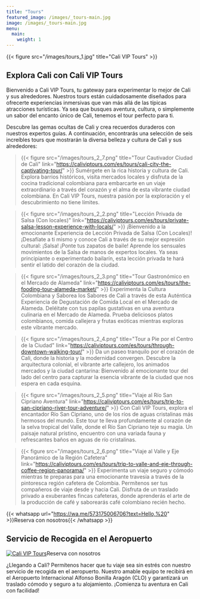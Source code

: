 ```yaml
---
title: "Tours"
featured_image: /images/_tours-main.jpg
image: /images/_tours-main.jpg
menu:
  main:
    weight: 1
---
```


{{< figure src="/images/tours_1.jpg" title="Cali VIP Tours" >}}

## Explora Cali con Cali VIP Tours

Bienvenido a Cali VIP Tours, tu gateway para experimentar lo mejor de Cali y sus alrededores. Nuestros tours están cuidadosamente diseñados para ofrecerte experiencias inmersivas que van más allá de las típicas atracciones turísticas. Ya sea que busques aventura, cultura, o simplemente un sabor del encanto único de Cali, tenemos el tour perfecto para ti.

Descubre las gemas ocultas de Cali y crea recuerdos duraderos con nuestros expertos guías. A continuación, encontrarás una selección de seis increíbles tours que mostrarán la diversa belleza y cultura de Cali y sus alrededores:

> {{< figure src="/images/tours_2_7.png" title="Tour Cautivador Ciudad de Cali" link="https://caliviptours.com/es/tours/cali-city-the-captivating-tour/" >}} Sumérgete en la rica historia y cultura de Cali. Explora barrios históricos, visita mercados locales y disfruta de la cocina tradicional colombiana para embarcarte en un viaje extraordinario a través del corazón y el alma de esta vibrante ciudad colombiana. En Cali VIP Tours, nuestra pasión por la exploración y el descubrimiento no tiene límites.

> {{< figure src="/images/tours_2_2.png" title="Lección Privada de Salsa (Con locales)" link="https://caliviptours.com/es/tours/private-salsa-lesson-experience-with-locals/" >}} ¡Bienvenido a la emocionante Experiencia de Lección Privada de Salsa (Con Locales)! ¡Desafíate a ti mismo y conoce Cali a través de su mejor expresión cultural: ¡Salsa! ¡Ponte tus zapatos de baile! Aprende los sensuales movimientos de la Salsa de manos de expertos locales. Ya seas principiante o experimentado bailarín, esta lección privada te hará sentir el latido del corazón de la ciudad.

> {{< figure src="/images/tours_2_3.png" title="Tour Gastronómico en el Mercado de Alameda" link="https://caliviptours.com/es/tours/the-fooding-tour-alameda-market/" >}} Experimenta la Cultura Colombiana y Saborea los Sabores de Cali a través de esta Auténtica Experiencia de Degustación de Comida Local en el Mercado de Alameda. Deléitate con tus papilas gustativas en una aventura culinaria en el Mercado de Alameda. Prueba deliciosos platos colombianos, comida callejera y frutas exóticas mientras exploras este vibrante mercado.

> {{< figure src="/images/tours_2_4.png" title="Tour a Pie por el Centro de la Ciudad"  link="https://caliviptours.com/es/tours/through-downtown-walking-tour/" >}} Da un paseo tranquilo por el corazón de Cali, donde la historia y la modernidad convergen. Descubre la arquitectura colonial, el vibrante arte callejero, los animados mercados y la ciudad cantarina: Bienvenido al emocionante tour del lado del centro para capturar la esencia vibrante de la ciudad que nos espera en cada esquina.

> {{< figure src="/images/tours_2_5.png" title="Viaje al Río San Cipriano Aventura" link="https://caliviptours.com/es/tours/trip-to-san-cipriano-river-tour-adventure/" >}} Con Cali VIP Tours, explora el encantador Río San Cipriano, uno de los ríos de aguas cristalinas más hermosos del mundo. Este tour te lleva profundamente al corazón de la selva tropical del Valle, donde el Río San Cipriano teje su magia. Un paisaje natural prístino, encuentro con una variada fauna y refrescantes baños en aguas de río cristalinas.

> {{< figure src="/images/tours_2_6.png" title="Viaje al Valle y Eje Panorámico de la Región Cafetera" link="https://caliviptours.com/es/tours/trip-to-valle-and-eje-through-coffee-region-panorama/" >}} Experimenta un viaje seguro y cómodo mientras te preparas para una emocionante travesía a través de la pintoresca región cafetera de Colombia. Permítenos ser tus compañeros de viaje desde y hacia Cali. Disfruta de un traslado privado a exuberantes fincas cafeteras, donde aprenderás el arte de la producción de café y saborearás café colombiano recién hecho.

{{< whatsapp url="https://wa.me/573175006706?text=Hello,%20" >}}Reserva con nosotros{{< /whatsapp >}}

## Servicio de Recogida en el Aeropuerto

[![Cali VIP Tours](/images/tours_2.png)](https://wa.me/573175006706?text=Hello%20/%20Hola%20)Reserva con nosotros

¿Llegando a Cali? Permítenos hacer que tu viaje sea sin estrés con nuestro servicio de recogida en el aeropuerto. Nuestro amable equipo te recibirá en el Aeropuerto Internacional Alfonso Bonilla Aragón (CLO) y garantizará un traslado cómodo y seguro a tu alojamiento. ¡Comienza tu aventura en Cali con facilidad!

